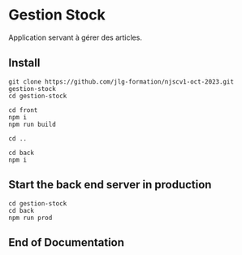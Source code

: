 # Gestion Stock

Application servant à gérer des articles.

## Install

```
git clone https://github.com/jlg-formation/njscv1-oct-2023.git gestion-stock
cd gestion-stock

cd front
npm i
npm run build

cd ..

cd back
npm i
```

## Start the back end server in production

```
cd gestion-stock
cd back
npm run prod
```

## End of Documentation
